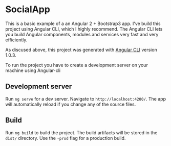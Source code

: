 # SocialApp

This is a basic example of a an Angular 2 + Bootstrap3 app. I've build this project using Angular CLI, which I highly recommend. The Angular CLI lets you build Angular components, modules and services very fast and very efficiently.

As discused above, this project was generated with [Angular CLI](https://github.com/angular/angular-cli) version 1.0.3.

To run the project you have to create a development server on your machine using Angular-cli

## Development server

Run `ng serve` for a dev server. Navigate to `http://localhost:4200/`. The app will automatically reload if you change any of the source files.


## Build

Run `ng build` to build the project. The build artifacts will be stored in the `dist/` directory. Use the `-prod` flag for a production build.

